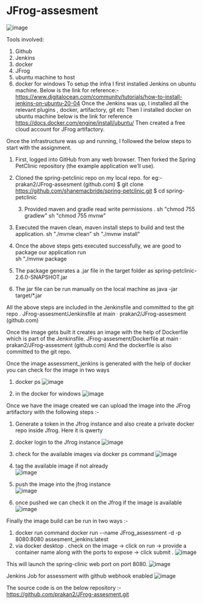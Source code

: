 # JFrog-assesment

 ![image](https://user-images.githubusercontent.com/39775218/164751465-4a823ee8-4e09-40d4-987c-ad72beee89a2.png)

Tools involved:
1) Github 
2) Jenkins
3) docker
4) JFrog
5) ubuntu machine to host 
6) docker for windows
To setup the infra I first installed Jenkins on ubuntu machine. Below is the link for reference:-
https://www.digitalocean.com/community/tutorials/how-to-install-jenkins-on-ubuntu-20-04 
Once the Jenkins was up, I installed all the relevant plugins , docker, artifactory, git etc
Then I installed docker on ubuntu machine below is the link for reference
https://docs.docker.com/engine/install/ubuntu/ 
Then created a free cloud account for JFrog artifactory.

Once the infrastructure was up and running, I followed the below steps to start with the assignment.
1. First, logged into GitHub from any web browser. Then forked the Spring PetClinic repository (the example application we’ll use). 
2. Cloned the spring-petclinic repo on my local repo. for eg:- prakan2/JFrog-assesment (github.com)
$ git clone https://github.com/shanemacbride/spring-petclinic.git 
$ cd spring-petclinic

   3. Provided maven and gradle read write permissions .
                           sh "chmod 755 gradlew"
                                sh "chmod 755 mvnw"
4.  Executed the maven clean, maven install steps to build and test the application.
                              sh "./mvnw clean"
                              sh "./mvnw install”
5. Once the above steps gets executed successfully, we are good to package our application run       
                             sh "./mvnw package

6. The package generates a .jar file in the target folder as spring-petclinic-2.6.0-SNAPSHOT.jar

7. The jar file can be run manually on the local machine as 
                                  java -jar target/*.jar

All the above steps are included in the Jenkinsfile and committed to the git repo .
    JFrog-assesment/Jenkinsfile at main · prakan2/JFrog-assesment (github.com)

Once the image gets built it creates an image with the help of Dockerfile which is part of the Jenkinsfile. JFrog-assesment/Dockerfile at main · prakan2/JFrog-assesment (github.com)
And the dockerfile is also committed to the git repo.

Once the image assessment_jenkins is generated with the help of docker you can check for the image in two ways 
1) docker ps 
           ![image](https://user-images.githubusercontent.com/39775218/164751640-2f50f2e2-20a7-4d70-9f49-9a7a5506d5d1.png)

                  
2) in the docker for windows
            ![image](https://user-images.githubusercontent.com/39775218/164751688-7813a203-cf72-4307-89f7-5eb17182c217.png)

	

Once we have the image created we can upload the image into the JFrog artifactory with the following steps :-

1) Generate a token in the Jfrog instance and also create a private docker repo inside Jfrog. Here it is qwerty
2) docker login to the Jfrog instance 
             ![image](https://user-images.githubusercontent.com/39775218/164751789-8d3db3b2-b676-403e-a119-3f27dd75b4d5.png)

3) check for the available images via docker ps command
             ![image](https://user-images.githubusercontent.com/39775218/164751826-4ed0fce1-94e6-4327-aaba-a03619df3a59.png)

4) tag the available image if not already  
             ![image](https://user-images.githubusercontent.com/39775218/164751942-9174f087-e308-408d-b35b-15578a510117.png)

5) push the image into the jfrog instance  
             ![image](https://user-images.githubusercontent.com/39775218/164752003-2e368f95-4208-4323-89b4-57aa2350ae14.png)

6) once pushed we can check it on the Jfrog if the image is available  
             ![image](https://user-images.githubusercontent.com/39775218/164752056-c9f58d6b-5714-4beb-8367-f3dd8e853c5c.png)

Finally the image build can be run in two ways :-

1) docker run command 
          docker run --name JFrog_assessment -d  -p 8080:8080 assesment_jenkins:latest
2) via docker desktop .
       check on the image -> click on run -> provide a container name along with the ports to expose -> click submit .
             ![image](https://user-images.githubusercontent.com/39775218/164752155-e7c2ed12-8440-4ad5-a08d-c469c1aecc1a.png)

This will launch the spring-clinic web port on port 8080.
             ![image](https://user-images.githubusercontent.com/39775218/164752237-7727c28d-3e99-4fe2-8671-2045c1852618.png)

 
Jenkins Job for assessment with github webhook enabled 
             ![image](https://user-images.githubusercontent.com/39775218/164752295-cd1ad453-1d42-4093-b78a-8194db31a4ca.png)



The source code is on the below repository :-
https://github.com/prakan2/JFrog-assesment.git  
